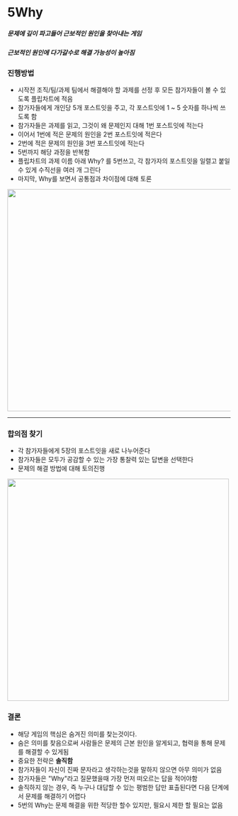 # 5Why
##### 문제에 깊이 파고들어 근보적인 원인을 찾아내는 게임
##### 근보적인 원인에 다가갈수로 해결 가능성이 높아짐

### 진행방법
* 시작전 조직/팀/과제 팀에서 해결해야 할 과제를 선정 후 모든 참가자들이 볼 수 있도록 플립차트에 적음
* 참가자들에게 개인당 5개 포스트잇을 주고, 각 포스트잇에 1 ~ 5 숫자를 하나씩 쓰도록 함
* 참가자들은 과제를 읽고, 그것이 왜 문제인지 대해 1번 포스트잇에 적는다
* 이어서 1번에 적은 문제의 원인을 2번 포스트잇에 적은다
* 2번에 적은 문제의 원인을 3번 포스트잇에 적는다
* 5번까지 해당 과정을 반복함
* 플립차트의 과제 이름 아래 Why? 를 5번쓰고, 각 참가자의 포스트잇을 일렬고 붙일 수 있게 수직선을 여러 개 그린다
* 마지막, Why를 보면서 공통점과 차이점에 대해 토론

<img src="https://user-images.githubusercontent.com/62130704/142760274-abb35cd7-51bd-48da-95d7-83ad11908465.jpeg" width="700" height="500" />

---

### 합의점 찾기
* 각 참가자들에게 5장의 포스트잇을 새로 나누어준다
* 참가자들은 모두가 공감할 수 있는 가장 통찰력 있는 답변을 선택한다
* 문제의 해결 방법에 대해 토의진행

<img src="https://user-images.githubusercontent.com/62130704/142760564-d1989d65-79a4-41c8-bf4c-0d4b84f63d1c.jpeg" width="500" height="500" />

### 결론
* 해당 게임의 핵심은 숨겨진 의미를 찾는것이다.
* 숨은 의미를 찾음으로써 사람들은 문제의 근본 원인을 알게되고, 협력을 통해 문제를 해결할 수 있게됨
* 중요한 전략은 <B>솔직함</B>
* 참가자들이 자신이 진짜 문자라고 생각하는것을 말하지 않으면 아무 의미가 없음
* 참가자들은 "Why"라고 질문했을때 가장 먼저 떠오르는 답을 적어야함
* 솔직하지 않는 경우, 즉 누구나 대답할 수 있는 평범한 답만 표출된다면 다음 단계에서 문제를 해결하기 어렵다
* 5번의 Why는 문제 해결을 위한 적당한 할수 있지만, 필요시 제한 할 필요는 없음
